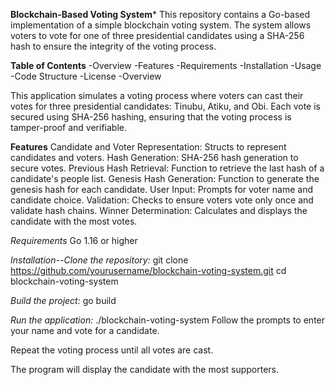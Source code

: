 **Blockchain-Based Voting System***
This repository contains a Go-based implementation of a simple blockchain voting system. The system allows voters to vote for one of three presidential candidates using a SHA-256 hash to ensure the integrity of the voting process.

**Table of Contents**
-Overview
-Features
-Requirements
-Installation
-Usage
-Code Structure
-License
-Overview

This application simulates a voting process where voters can cast their votes for three presidential candidates: Tinubu, Atiku, and Obi. Each vote is secured using SHA-256 hashing, ensuring that the voting process is tamper-proof and verifiable.

**Features**
Candidate and Voter Representation: Structs to represent candidates and voters.
Hash Generation: SHA-256 hash generation to secure votes.
Previous Hash Retrieval: Function to retrieve the last hash of a candidate's people list.
Genesis Hash Generation: Function to generate the genesis hash for each candidate.
User Input: Prompts for voter name and candidate choice.
Validation: Checks to ensure voters vote only once and validate hash chains.
Winner Determination: Calculates and displays the candidate with the most votes.

*Requirements*
Go 1.16 or higher

*Installation--Clone the repository:*
git clone https://github.com/yourusername/blockchain-voting-system.git
cd blockchain-voting-system

*Build the project:*
go build

*Run the application:*
./blockchain-voting-system
Follow the prompts to enter your name and vote for a candidate.

Repeat the voting process until all votes are cast.

The program will display the candidate with the most supporters.
